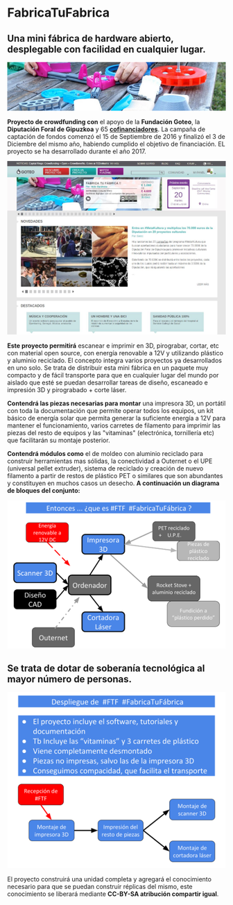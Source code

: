 # FabricaTuFabrica
## Una mini fábrica de hardware abierto, desplegable con facilidad en cualquier lugar.

![](Banner_FTF.png)


**Proyecto de crowdfunding con** el apoyo de la **Fundación Goteo**, la **Diputación Foral de Gipuzkoa** y 65 [**cofinanciadores**](Cofinanciadores.md). La campaña de captación de fondos comenzó el 15 de Septiembre de 2016 y finalizó el 3 de Diciembre del mismo año, habiendo cumplido el objetivo de financiación. EL proyecto se ha desarrollado durante el año 2017.

![](Portada_goteo_con_FTF.png)

**Este proyecto permitirá** escanear e imprimir en 3D, pirograbar, cortar, etc con material open source, con energía renovable a 12V y utilizando plástico y aluminio reciclado. El concepto integra varios proyectos ya desarrollados en uno solo. Se trata de distribuir esta mini fábrica en un paquete muy compacto y de fácil transporte para que en cualquier lugar del mundo por aislado que esté se puedan desarrollar tareas de diseño, escaneado e impresión 3D y pirograbado + corte láser. 

**Contendrá las piezas necesarias para montar** una impresora 3D, un portátil con toda la documentación que permite operar todos los equipos, un kit básico de energía solar que permita generar la suficiente energía a 12V para mantener el funcionamiento, varios carretes de filamento para imprimir las piezas del resto de equipos y las "vitaminas" (electrónica, tornillería etc) que facilitarán su montaje posterior. 

**Contendrá módulos como** el de moldeo con aluminio reciclado para construir herramientas mas sólidas, la conectividad a Outernet o el UPE (universal pellet extruder), sistema de reciclado y creación de nuevo filamento a partir de restos de plástico PET o similares que son abundantes y constituyen en muchos casos un desecho.  **A continuación un diagrama de bloques del conjunto:**

![](Diagrama_del_proyecto.png)

## Se trata de dotar de soberanía tecnológica al mayor número de personas.

![](Despliegue_FTF.png)

El proyecto construirá una unidad completa y agregará el conocimiento necesario para que se puedan construir réplicas del mismo, este conocimiento se liberará mediante **CC-BY-SA atribución compartir igual**. 



